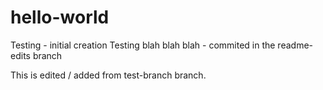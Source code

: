 # hello-world
Testing - initial creation 
Testing blah blah blah - commited in the readme-edits branch

This is edited / added from test-branch branch.